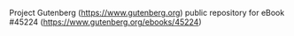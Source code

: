 Project Gutenberg (https://www.gutenberg.org) public repository for eBook #45224 (https://www.gutenberg.org/ebooks/45224)

